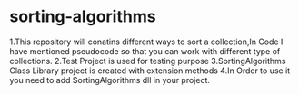 # sorting-algorithms
1.This repository will conatins different ways to sort a collection,In Code I have mentioned pseudocode so that you can work with different type of collections.
2.Test Project is used for testing purpose
3.SortingAlgorithms Class Library project is created with extension methods
4.In Order to use it you need to add SortingAlgorithms dll in your project.
